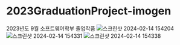 # 2023GraduationProject-imogen
2023년도 9월 소프트웨어학부 졸업작품
![스크린샷 2024-02-14 154204](https://github.com/HyominAn0401/2023GraduationProject-imogen/assets/98948416/5257e1e6-7962-442c-b5b9-1fcdbfeb4c16)
![스크린샷 2024-02-14 154331](https://github.com/HyominAn0401/2023GraduationProject-imogen/assets/98948416/4cae2b61-6875-4448-a35d-84845d87fc79)
![스크린샷 2024-02-14 154338](https://github.com/HyominAn0401/2023GraduationProject-imogen/assets/98948416/6feebb79-f937-4c92-9114-c618dfaa8185)
